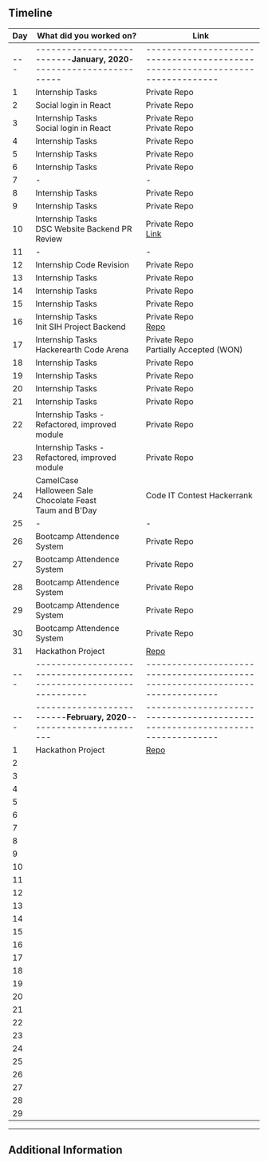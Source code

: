 ## Timeline

| Day | What did you worked on?                                              | Link                                                                          |
| --- | -------------------------------------------------------------------- | ----------------------------------------------------------------------------- |
| --- | --------------------------**January, 2020**------------------------- | ----------------------------------------------------------------------------- |
| 1   | Internship Tasks                                                     | Private Repo                                                                  |
| 2   | Social login in React                                                | Private Repo                                                                  |
| 3   | Internship Tasks<br> Social login in React                           | Private Repo<br> Private Repo                                                 |
| 4   | Internship Tasks                                                     | Private Repo                                                                  |
| 5   | Internship Tasks                                                     | Private Repo                                                                  |
| 6   | Internship Tasks                                                     | Private Repo                                                                  |
| 7   | -                                                                    | -                                                                             |
| 8   | Internship Tasks                                                     | Private Repo                                                                  |
| 9   | Internship Tasks                                                     | Private Repo                                                                  |
| 10  | Internship Tasks<br> DSC Website Backend PR Review                   | Private Repo<br> [Link](https://github.com/dsckiet/website-backend-v2/pull/2) |
| 11  | -                                                                    | -                                                                             |
| 12  | Internship Code Revision                                             | Private Repo                                                                  |
| 13  | Internship Tasks                                                     | Private Repo                                                                  |
| 14  | Internship Tasks                                                     | Private Repo                                                                  |
| 15  | Internship Tasks                                                     | Private Repo                                                                  |
| 16  | Internship Tasks<br> Init SIH Project Backend                        | Private Repo<br> [Repo](https://github.com/ritiksr25/help-me-backend)         |
| 17  | Internship Tasks<br> Hackerearth Code Arena                          | Private Repo<br> Partially Accepted (WON)                                     |
| 18  | Internship Tasks                                                     | Private Repo                                                                  |
| 19  | Internship Tasks                                                     | Private Repo                                                                  |
| 20  | Internship Tasks                                                     | Private Repo                                                                  |
| 21  | Internship Tasks                                                     | Private Repo                                                                  |
| 22  | Internship Tasks - Refactored, improved module                       | Private Repo                                                                  |
| 23  | Internship Tasks - Refactored, improved module                       | Private Repo                                                                  |
| 24  | CamelCase<br> Halloween Sale<br> Chocolate Feast<br> Taum and B'Day  | Code IT Contest Hackerrank                                                    |
| 25  | -                                                                    | -                                                                             |
| 26  | Bootcamp Attendence System                                           | Private Repo                                                                  |
| 27  | Bootcamp Attendence System                                           | Private Repo                                                                  |
| 28  | Bootcamp Attendence System                                           | Private Repo                                                                  |
| 29  | Bootcamp Attendence System                                           | Private Repo                                                                  |
| 30  | Bootcamp Attendence System                                           | Private Repo                                                                  |
| 31  | Hackathon Project                                                    | [Repo](https://github.com/rhnmht30/hack-vsit-2020)                            |
| --- | -------------------------------------------------------------------  | ----------------------------------------------------------------------------- |
| --- | -------------------------**February, 2020**------------------------  | ----------------------------------------------------------------------------- |
| 1   | Hackathon Project                                                    | [Repo](https://github.com/rhnmht30/hack-vsit-2020)                            |
| 2   |                                                                      |                                                                               |
| 3   |                                                                      |                                                                               |
| 4   |                                                                      |                                                                               |
| 5   |                                                                      |                                                                               |
| 6   |                                                                      |                                                                               |
| 7   |                                                                      |                                                                               |
| 8   |                                                                      |                                                                               |
| 9   |                                                                      |                                                                               |
| 10  |                                                                      |                                                                               |
| 11  |                                                                      |                                                                               |
| 12  |                                                                      |                                                                               |
| 13  |                                                                      |                                                                               |
| 14  |                                                                      |                                                                               |
| 15  |                                                                      |                                                                               |
| 16  |                                                                      |                                                                               |
| 17  |                                                                      |                                                                               |
| 18  |                                                                      |                                                                               |
| 19  |                                                                      |                                                                               |
| 20  |                                                                      |                                                                               |
| 21  |                                                                      |                                                                               |
| 22  |                                                                      |                                                                               |
| 23  |                                                                      |                                                                               |
| 24  |                                                                      |                                                                               |
| 25  |                                                                      |                                                                               |
| 26  |                                                                      |                                                                               |
| 27  |                                                                      |                                                                               |
| 28  |                                                                      |                                                                               |
| 29  |                                                                      |                                                                               |

---

## Additional Information
